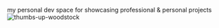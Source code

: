 my personal dev space for showcasing professional & personal projects
![thumbs-up-woodstock](https://github.com/user-attachments/assets/6e500a0d-746b-4594-b2d6-6caef9ab85b8)

<!--
comment
-->
